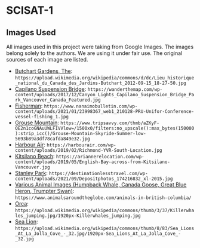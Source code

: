 # SCISAT-1

## Images Used

All images used in this project were taking from Google Images. The images belong solely to the authors. We are using it under fair use. The original sources of each image are listed.

- [Butchart Gardens, The](https://upload.wikimedia.org/wikipedia/commons/d/dc/Lieu_historique_national_du_Canada_des_Jardins-Butchart_2012-09-15_18-27-50.jpg): `https://upload.wikimedia.org/wikipedia/commons/d/dc/Lieu_historique_national_du_Canada_des_Jardins-Butchart_2012-09-15_18-27-50.jpg`
- [Capilano Suspension Bridge](https://wanderthemap.com/wp-content/uploads/2017/12/Canyon_Lights_Capilano_Suspension_Bridge_Park_Vancouver_Canada_Featured.jpg): `https://wanderthemap.com/wp-content/uploads/2017/12/Canyon_Lights_Capilano_Suspension_Bridge_Park_Vancouver_Canada_Featured.jpg`
- [Fisherman](https://www.nanaimobulletin.com/wp-content/uploads/2021/01/23998367_web1_210128-PRU-Unifor-Conference-vessel-fishing_1.jpg): `https://www.nanaimobulletin.com/wp-content/uploads/2021/01/23998367_web1_210128-PRU-Unifor-Conference-vessel-fishing_1.jpg`
- [Grouse Mountain](<https://www.tripsavvy.com/thmb/aZKyF-QE2n1coGNAuUWLFIVVlow=/1500x0/filters:no_upscale():max_bytes(150000):strip_icc()/Grouse-Mountain-Skyride-Summer-low-5693b89a3df78cafda849e32.jpg>): `https://www.tripsavvy.com/thmb/aZKyF-QE2n1coGNAuUWLFIVVlow=/1500x0/filters:no_upscale():max_bytes(150000):strip_icc()/Grouse-Mountain-Skyride-Summer-low-5693b89a3df78cafda849e32.jpg`
- [Harbour Air](https://harbourair.com/wp-content/uploads/2019/02/Richmond-YVR-South-Location.jpg): `https://harbourair.com/wp-content/uploads/2019/02/Richmond-YVR-South-Location.jpg`
- [Kitsilano Beach](https://ariannerelocation.com/wp-content/uploads/2019/05/English-Bay-across-from-Kitsilano-Vancouver.jpg): `https://ariannerelocation.com/wp-content/uploads/2019/05/English-Bay-across-from-Kitsilano-Vancouver.jpg`
- [Stanley Park](https://destinationlesstravel.com/wp-content/uploads/2021/09/Depositphotos_174216832_xl-2015.jpg): `https://destinationlesstravel.com/wp-content/uploads/2021/09/Depositphotos_174216832_xl-2015.jpg`
- [Various Animal Images (Humpback Whale, Canada Goose, Great Blue Heron, Trumpter Swan)](https://www.animalsaroundtheglobe.com/animals-in-british-columbia/): `https://www.animalsaroundtheglobe.com/animals-in-british-columbia/`
- [Orca](https://upload.wikimedia.org/wikipedia/commons/thumb/3/37/Killerwhales_jumping.jpg/1920px-Killerwhales_jumping.jpg): `https://upload.wikimedia.org/wikipedia/commons/thumb/3/37/Killerwhales_jumping.jpg/1920px-Killerwhales_jumping.jpg`
- [Sea Lion](https://upload.wikimedia.org/wikipedia/commons/thumb/8/83/Sea_Lions_At_La_Jolla_Cove_-_32.jpg/1920px-Sea_Lions_At_La_Jolla_Cove_-_32.jpg): `https://upload.wikimedia.org/wikipedia/commons/thumb/8/83/Sea_Lions_At_La_Jolla_Cove_-_32.jpg/1920px-Sea_Lions_At_La_Jolla_Cove_-_32.jpg`
